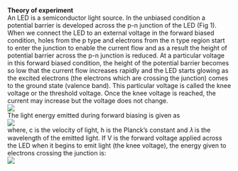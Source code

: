 <b>Theory of experiment</b><br>
An LED is a semiconductor light source. In the unbiased condition a potential barrier is developed across the p-n junction of the LED (Fig 1). When we connect the LED to an external voltage in the forward biased condition, holes from the p type and electrons from the n type region start to enter the junction to enable the current flow and as a result the height of potential barrier across the p-n junction is reduced. At a particular voltage in this forward biased condition, the height of the potential barrier becomes so low that the current flow increases rapidly and the LED starts glowing as the excited electrons (the electrons which are crossing the junction) comes to the ground state (valence band). This particular voltage is called the knee voltage or the threshold voltage. Once the knee voltage is reached, the current may increase but the voltage does not change. <br>
<image src="images/image 1.PNG"><br>
The light energy emitted during forward biasing is given as <br>
<image src="images/image2.png"><br>
where, c is the velocity of light, h is the Planck’s constant and 𝜆 is the wavelength of the emitted light. If V is the forward voltage applied across the LED when it begins to emit light (the knee voltage), the energy given to electrons crossing the junction is:  <br>
<image src="images/image3.png">
